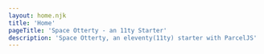 ```yaml
---
layout: home.njk
title: 'Home'
pageTitle: 'Space Otterty - an 11ty Starter'
description: 'Space Otterty, an eleventy(11ty) starter with ParcelJS'
---
```

